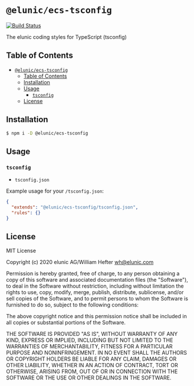 # `@elunic/ecs-tsconfig`

[![Build Status](https://travis-ci.org/elunic/ecs-tsconfig.svg?branch=master)](https://travis-ci.org/elunic/ecs-tsconfig)

The elunic coding styles for TypeScript (tsconfig)

## Table of Contents

- [`@elunic/ecs-tsconfig`](#elunicecs-tsconfig)
  - [Table of Contents](#table-of-contents)
  - [Installation](#installation)
  - [Usage](#usage)
    - [`tsconfig`](#tsconfig)
  - [License](#license)

## Installation

```bash
$ npm i -D @elunic/ecs-tsconfig
```

## Usage

### `tsconfig`

- `tsconfig.json`

Example usage for your `/tsconfig.json`:

```json
{
  "extends": "@elunic/ecs-tsconfig/tsconfig.json",
  "rules": {}
}
```

## License

MIT License

Copyright (c) 2020 elunic AG/William Hefter <wh@elunic.com>

Permission is hereby granted, free of charge, to any person obtaining a copy
of this software and associated documentation files (the "Software"), to deal
in the Software without restriction, including without limitation the rights
to use, copy, modify, merge, publish, distribute, sublicense, and/or sell
copies of the Software, and to permit persons to whom the Software is
furnished to do so, subject to the following conditions:

The above copyright notice and this permission notice shall be included in all
copies or substantial portions of the Software.

THE SOFTWARE IS PROVIDED "AS IS", WITHOUT WARRANTY OF ANY KIND, EXPRESS OR
IMPLIED, INCLUDING BUT NOT LIMITED TO THE WARRANTIES OF MERCHANTABILITY,
FITNESS FOR A PARTICULAR PURPOSE AND NONINFRINGEMENT. IN NO EVENT SHALL THE
AUTHORS OR COPYRIGHT HOLDERS BE LIABLE FOR ANY CLAIM, DAMAGES OR OTHER
LIABILITY, WHETHER IN AN ACTION OF CONTRACT, TORT OR OTHERWISE, ARISING FROM,
OUT OF OR IN CONNECTION WITH THE SOFTWARE OR THE USE OR OTHER DEALINGS IN THE
SOFTWARE.
